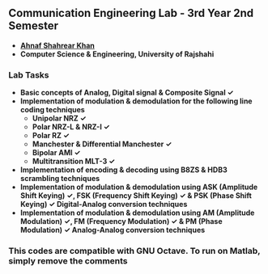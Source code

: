 ## Communication Engineering Lab - 3rd Year 2nd Semester
- **[Ahnaf Shahrear Khan](https://github.com/ahnafshahrear)**
- **Computer Science & Engineering, University of Rajshahi**

### Lab Tasks
- **Basic concepts of Analog, Digital signal & Composite Signal ✓**
- **Implementation of modulation & demodulation for the following line coding techniques** 
	- **Unipolar NRZ ✓**
	- **Polar NRZ-L & NRZ-I ✓**
	- **Polar RZ ✓**
	- **Manchester & Differential Manchester ✓**
	- **Bipolar AMI ✓**
	- **Multitransition MLT-3 ✓**
- **Implementation of encoding & decoding using B8ZS & HDB3 scrambling techniques**
- **Implementation of modulation & demodulation using ASK (Amplitude Shift Keying) ✓, FSK (Frequency Shift Keying) ✓ & PSK (Phase Shift Keying) ✓ Digital-Analog conversion techniques**
- **Implementation of modulation & demodulation using AM (Amplitude Modulation) ✓, FM (Frequency Modulation) ✓ & PM (Phase Modulation) ✓ Analog-Analog conversion techniques**

### This codes are compatible with GNU Octave. To run on Matlab, simply remove the comments